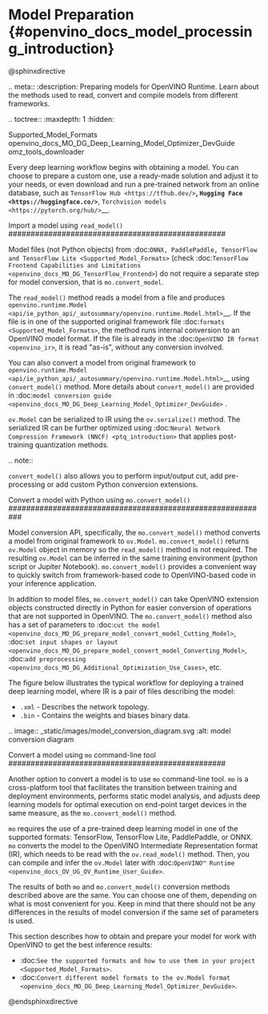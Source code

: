 # Model Preparation {#openvino_docs_model_processing_introduction}

@sphinxdirective

.. meta::
   :description: Preparing models for OpenVINO Runtime. Learn about the methods 
                 used to read, convert and compile models from different frameworks.


.. toctree::
   :maxdepth: 1
   :hidden:

   Supported_Model_Formats
   openvino_docs_MO_DG_Deep_Learning_Model_Optimizer_DevGuide
   omz_tools_downloader


Every deep learning workflow begins with obtaining a model. You can choose to prepare a custom one, use a ready-made solution and adjust it to your needs, or even download and run a pre-trained network from an online database, such as `TensorFlow Hub <https://tfhub.dev/>`__, `Hugging Face <https://huggingface.co/>`__, `Torchvision models <https://pytorch.org/hub/>`__.

Import a model using ``read_model()``
#################################################

Model files (not Python objects) from :doc:`ONNX, PaddlePaddle, TensorFlow and TensorFlow Lite <Supported_Model_Formats>`  (check :doc:`TensorFlow Frontend Capabilities and Limitations <openvino_docs_MO_DG_TensorFlow_Frontend>`) do not require a separate step for model conversion, that is ``mo.convert_model``.

The ``read_model()`` method reads a model from a file and produces `openvino.runtime.Model <api/ie_python_api/_autosummary/openvino.runtime.Model.html>`__. If the file is in one of the supported original framework file :doc:`formats <Supported_Model_Formats>`, the method runs internal conversion to an OpenVINO model format. If the file is already in the :doc:`OpenVINO IR format <openvino_ir>`, it is read "as-is", without any conversion involved.

You can also convert a model from original framework to `openvino.runtime.Model <api/ie_python_api/_autosummary/openvino.runtime.Model.html>`__ using ``convert_model()`` method. More details about ``convert_model()`` are provided in :doc:`model conversion guide <openvino_docs_MO_DG_Deep_Learning_Model_Optimizer_DevGuide>` .

``ov.Model`` can be serialized to IR using the ``ov.serialize()`` method. The serialized IR can be further optimized using :doc:`Neural Network Compression Framework (NNCF) <ptq_introduction>` that applies post-training quantization methods.

.. note::

   ``convert_model()`` also allows you to perform input/output cut, add pre-processing or add custom Python conversion extensions.

Convert a model with Python using ``mo.convert_model()``
###########################################################

Model conversion API, specifically, the ``mo.convert_model()`` method converts a model from original framework to ``ov.Model``. ``mo.convert_model()`` returns ``ov.Model`` object in memory so the ``read_model()`` method is not required. The resulting ``ov.Model`` can be inferred in the same training environment (python script or Jupiter Notebook). ``mo.convert_model()`` provides a convenient way to quickly switch from framework-based code to OpenVINO-based code in your inference application. 

In addition to model files, ``mo.convert_model()`` can take OpenVINO extension objects constructed directly in Python for easier conversion of operations that are not supported in OpenVINO. The ``mo.convert_model()`` method also has a set of parameters to :doc:`cut the model <openvino_docs_MO_DG_prepare_model_convert_model_Cutting_Model>`, :doc:`set input shapes or layout <openvino_docs_MO_DG_prepare_model_convert_model_Converting_Model>`, :doc:`add preprocessing <openvino_docs_MO_DG_Additional_Optimization_Use_Cases>`, etc.

The figure below illustrates the typical workflow for deploying a trained deep learning model, where IR is a pair of files describing the model:

* ``.xml`` - Describes the network topology.
* ``.bin`` - Contains the weights and biases binary data.

.. image:: _static/images/model_conversion_diagram.svg
   :alt: model conversion diagram


Convert a model using ``mo`` command-line tool
#################################################

Another option to convert a model is to use ``mo`` command-line tool. ``mo`` is a cross-platform tool that facilitates the transition between training and deployment environments, performs static model analysis, and adjusts deep learning models for optimal execution on end-point target devices in the same measure, as the ``mo.convert_model()`` method.

``mo`` requires the use of a pre-trained deep learning model in one of the supported formats: TensorFlow, TensorFlow Lite, PaddlePaddle, or ONNX. ``mo`` converts the model to the OpenVINO Intermediate Representation format (IR), which needs to be read with the ``ov.read_model()`` method. Then, you can compile and infer the ``ov.Model`` later with :doc:`OpenVINO™ Runtime <openvino_docs_OV_UG_OV_Runtime_User_Guide>`.

The results of both ``mo`` and ``mo.convert_model()`` conversion methods described above are the same. You can choose one of them, depending on what is most convenient for you. Keep in mind that there should not be any differences in the results of model conversion if the same set of parameters is used.

This section describes how to obtain and prepare your model for work with OpenVINO to get the best inference results:

* :doc:`See the supported formats and how to use them in your project <Supported_Model_Formats>`.
* :doc:`Convert different model formats to the ov.Model format <openvino_docs_MO_DG_Deep_Learning_Model_Optimizer_DevGuide>`.

@endsphinxdirective

